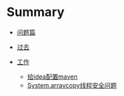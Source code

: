 # Summary

* [问题篇](README.md)

* [过去](ever/details.md)
* [工作]()
  * [给idea配置maven](work/4_19/index.md)
  * [System.arraycopy线程安全问题](work/5_28/index.md)